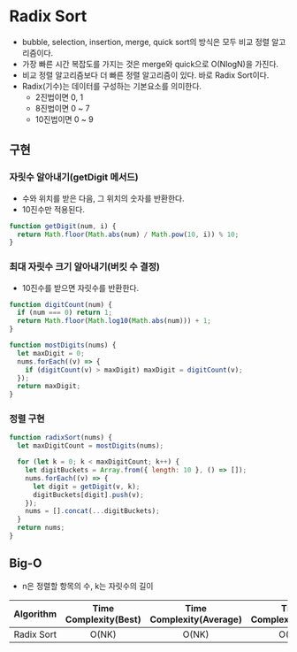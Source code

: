 # Radix Sort

- bubble, selection, insertion, merge, quick sort의 방식은 모두 비교 정렬 알고리즘이다.
- 가장 빠른 시간 복잡도를 가지는 것은 merge와 quick으로 O(NlogN)을 가진다.
- 비교 정렬 알고리즘보다 더 빠른 정렬 알고리즘이 있다. 바로 Radix Sort이다.
- Radix(기수)는 데이터를 구성하는 기본요소를 의미한다.
  - 2진법이면 0, 1
  - 8진법이면 0 ~ 7
  - 10진법이면 0 ~ 9

## 구현

### 자릿수 알아내기(getDigit 메서드)

- 수와 위치를 받은 다음, 그 위치의 숫자를 반환한다.
- 10진수만 적용된다.

```js
function getDigit(num, i) {
  return Math.floor(Math.abs(num) / Math.pow(10, i)) % 10;
}
```

### 최대 자릿수 크기 알아내기(버킷 수 결정)

- 10진수를 받으면 자릿수를 반환한다.

```js
function digitCount(num) {
  if (num === 0) return 1;
  return Math.floor(Math.log10(Math.abs(num))) + 1;
}

function mostDigits(nums) {
  let maxDigit = 0;
  nums.forEach((v) => {
    if (digitCount(v) > maxDigit) maxDigit = digitCount(v);
  });
  return maxDigit;
}
```

### 정렬 구현

```js
function radixSort(nums) {
  let maxDigitCount = mostDigits(nums);

  for (let k = 0; k < maxDigitCount; k++) {
    let digitBuckets = Array.from({ length: 10 }, () => []);
    nums.forEach((v) => {
      let digit = getDigit(v, k);
      digitBuckets[digit].push(v);
    });
    nums = [].concat(...digitBuckets);
  }
  return nums;
}
```

## Big-O

- n은 정렬할 항목의 수, k는 자릿수의 길이

| Algorithm  | Time Complexity(Best) | Time Complexity(Average) | Time Complexity(Worst) | Space Complexity |
| :--------: | :-------------------: | :----------------------: | :--------------------: | :--------------: |
| Radix Sort |         O(NK)         |          O(NK)           |         O(NK)          |      O(N+K)      |
